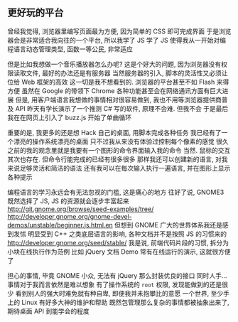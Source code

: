 更好玩的平台
------

曾经我觉得, 浏览器里编写页面最为方便, 因为简单的 CSS 即可完成界面
于是浏览器会是非常适合我向往的一个平台, 所以我学了 JS
学了 JS 使得我从一开始对编程语言动态管理类型, 函数一等公民, 非常适应

但是比如我想做一个音乐播放器怎么办呢?
这是个好大的问题, 因为浏览器没有权限读取文件, 最好的办法还是有服务器
当然服务器的引入, 脚本的灵活性又必须让位给 Web 框架的高效
这一切是我不想看到的. 浏览器的平台甚至不如 Flash 来得方便
虽然在 Google 的带领下 Chrome 各种功能甚至会在网络通讯方面有巨大进展
但是, 用客户端语言我想做的事情相对很容易做到, 我也不用等浏览器提供商普及 API
昨天有学长演示了一个推测 C# 写的软件, 原理不会难. 但我不会
于是最后我在在网页上引入了 buzz.js 开始了单曲循环

重要的是, 我更多的还是想 Hack 自己的桌面, 用脚本完成各种任务
我已经有了一个漂亮的操作系统漂亮的桌面
只不过我从来没有体验过控制每个像素的感觉
很久之前的我的观念里就是我要有一个图形的命令界面输入我的命令
当然. 鼠标的交互其次也存在. 但命令行能完成的已经有很多很多
那样我还可以创建新的语言, 对我来说足够灵活和简洁的语法
还有我可以在每次输入执行一遍语言, 并在图形上显示各种提示

编程语言的学习永远会有无法忽视的门槛, 这是痛心的地方
往好了说, GNOME3 既然选择了 JS, JS 的资源就会逐步丰富起来
http://git.gnome.org/browse/seed-examples/tree/
http://developer.gnome.org/gnome-devel-demos/unstable/beginner.js.html.en
但想到 GNOME 广大的世界体系我还是感到发怵
明显受到 C++ 之类底层语言的影响, 各种文档并不是按照 JS 的习惯来的
http://developer.gnome.org/seed/stable/
我是说, 前端代码片段的习惯, 拆分为小块在线执行作为范例
比如 jQuery 文档 Demo 常有在线运行的演示, 这就很方便了

担心的事情, 毕竟 GNOME 小众, 无法有 jQuery 那么封装优良的接口
同时人手... 事情对于我而言依然是难以想象
有了操作系统的 `root` 权限, 发现能做到的还是很少
看到别人的强大时难免就有种自卑, 即便我并未抱攀比的意愿
一个世界, 至少手上的 Linux 有好多大神的维护和帮助
既然包管理那么复杂的事情都被抽象出来了, 期待桌面 API 到能学会的程度
